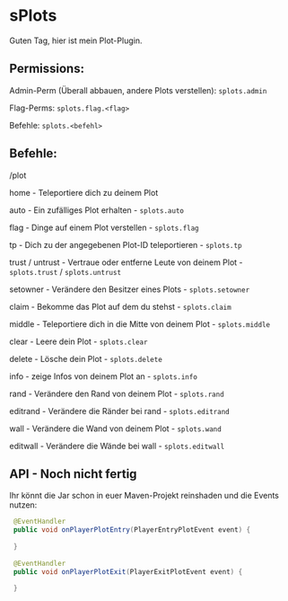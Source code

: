 # sPlots
Guten Tag,
hier ist mein Plot-Plugin.

## Permissions:
Admin-Perm (Überall abbauen, andere Plots verstellen): ```splots.admin```

Flag-Perms: ```splots.flag.<flag>```

Befehle: ```splots.<befehl>```

## Befehle:
/plot <Befehl>

home - Teleportiere dich zu deinem Plot
  
auto - Ein zufälliges Plot erhalten - ```splots.auto```
  
flag - Dinge auf einem Plot verstellen - ```splots.flag```
  
tp - Dich zu der angegebenen Plot-ID teleportieren - ```splots.tp```
  
trust / untrust - Vertraue oder entferne Leute von deinem Plot - ```splots.trust``` / ```splots.untrust```
  
setowner - Verändere den Besitzer eines Plots - ```splots.setowner```
  
claim - Bekomme das Plot auf dem du stehst - ```splots.claim```
  
middle - Teleportiere dich in die Mitte von deinem Plot - ```splots.middle```
  
clear - Leere dein Plot - ```splots.clear```
  
delete - Lösche dein Plot - ```splots.delete```
  
info - zeige Infos von deinem Plot an - ```splots.info```
  
rand - Verändere den Rand von deinem Plot - ```splots.rand```
  
editrand - Verändere die Ränder bei rand - ```splots.editrand```
  
wall - Verändere die Wand von deinem Plot - ```splots.wand```
  
editwall - Verändere die Wände bei wall - ```splots.editwall```
  
  
## API - Noch nicht fertig
Ihr könnt die Jar schon in euer Maven-Projekt reinshaden und die Events nutzen:
  
```java
 @EventHandler
 public void onPlayerPlotEntry(PlayerEntryPlotEvent event) {
  
 }
  
 @EventHandler
 public void onPlayerPlotExit(PlayerExitPlotEvent event) {
  
 }
  
 ```
